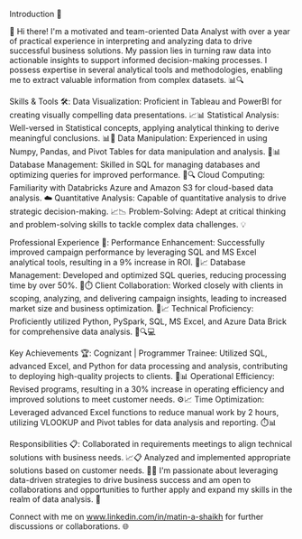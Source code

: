 
Introduction 🌟

👋 Hi there! I'm a motivated and team-oriented Data Analyst with over a year of practical experience in interpreting and analyzing data to drive successful business solutions. My passion lies in turning raw data into actionable insights to support informed decision-making processes. I possess expertise in several analytical tools and methodologies, enabling me to extract valuable information from complex datasets. 📊🔍


Skills & Tools 🛠️:
Data Visualization: Proficient in Tableau and PowerBI for creating visually compelling data presentations. 📈📊
Statistical Analysis: Well-versed in Statistical concepts, applying analytical thinking to derive meaningful conclusions. 📊🧮
Data Manipulation: Experienced in using Numpy, Pandas, and Pivot Tables for data manipulation and analysis. 🐍📊
Database Management: Skilled in SQL for managing databases and optimizing queries for improved performance. 💾🔍
Cloud Computing: Familiarity with Databricks Azure and Amazon S3 for cloud-based data analysis. ☁️
Quantitative Analysis: Capable of quantitative analysis to drive strategic decision-making. 📈📉
Problem-Solving: Adept at critical thinking and problem-solving skills to tackle complex data challenges. 💡


Professional Experience 💼:
Performance Enhancement: Successfully improved campaign performance by leveraging SQL and MS Excel analytical tools, resulting in a 9% increase in ROI. 💼📈
Database Management: Developed and optimized SQL queries, reducing processing time by over 50%. 💾⏱️
Client Collaboration: Worked closely with clients in scoping, analyzing, and delivering campaign insights, leading to increased market size and business optimization. 🤝📈
Technical Proficiency: Proficiently utilized Python, PySpark, SQL, MS Excel, and Azure Data Brick for comprehensive data analysis. 🐍🔍💻


Key Achievements 🏆:
Cognizant | Programmer Trainee: Utilized SQL, advanced Excel, and Python for data processing and analysis, contributing to deploying high-quality projects to clients. 💼📊
Operational Efficiency: Revised programs, resulting in a 30% increase in operating efficiency and improved solutions to meet customer needs. ⚙️📈
Time Optimization: Leveraged advanced Excel functions to reduce manual work by 2 hours, utilizing VLOOKUP and Pivot tables for data analysis and reporting. ⏱️📊


Responsibilities 📋:
Collaborated in requirements meetings to align technical solutions with business needs. 📈📋
Analyzed and implemented appropriate solutions based on customer needs. 🤝💼
I'm passionate about leveraging data-driven strategies to drive business success and am open to collaborations and opportunities to further apply and expand my skills in the realm of data analysis. 🚀

Connect with me on www.linkedin.com/in/matin-a-shaikh for further discussions or collaborations. 🌐

